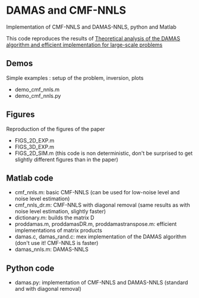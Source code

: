 # DAMAS and CMF-NNLS

Implementation of CMF-NNLS and DAMAS-NNLS, python and Matlab

This code reproduces the results of
[Theoretical analysis of the DAMAS algorithm and efficient implementation for large-scale problems](https://gilleschardon.fr/papers/damascmf.pdf)


## Demos

Simple examples : setup of the problem, inversion, plots

* demo_cmf_nnls.m
* demo_cmf_nnls.py

## Figures

Reproduction of the figures of the paper

* FIGS_2D_EXP.m
* FIGS_3D_EXP.m
* FIGS_2D_SIM.m (this code is non deterministic, don't be surprised to get slightly different figures than in the paper)

## Matlab code

* cmf_nnls.m: basic CMF-NNLS (can be used for low-noise level and noise level estimation)
* cmf_nnls_dr.m: CMF-NNLS with diagonal removal (same results as with noise level estimation, slightly faster)
* dictionary.m: builds the matrix D
* proddamas.m, proddamasDR.m, proddamastranspose.m: efficient implementations of matrix products
* damas.c, damas_rand.c: mex implementation of the DAMAS algorithm (don't use it! CMF-NNLS is faster)
* damas_nnls.m: DAMAS-NNLS

## Python code

* damas.py: implementation of CMF-NNLS and DAMAS-NNLS (standard and with diagonal removal)
